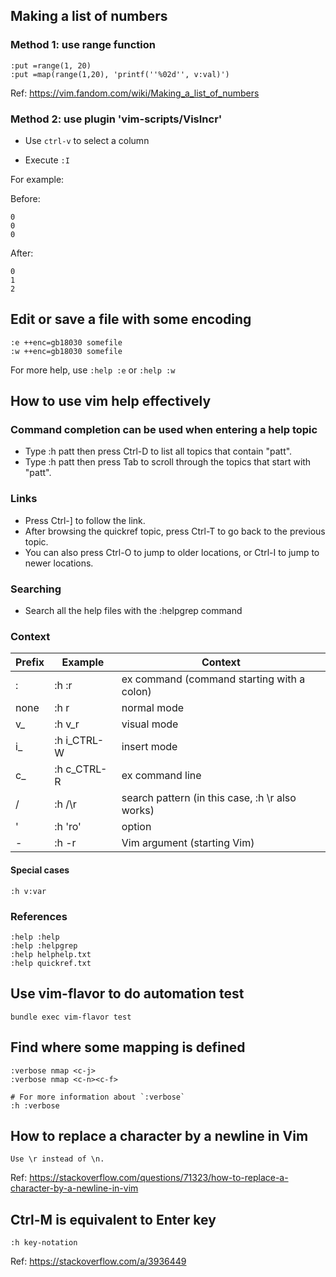 ## Making a list of numbers

### Method 1: use range function

```
:put =range(1, 20)
:put =map(range(1,20), 'printf(''%02d'', v:val)')
```

Ref: https://vim.fandom.com/wiki/Making_a_list_of_numbers

### Method 2: use plugin 'vim-scripts/VisIncr'

* Use `ctrl-v` to select a column

* Execute `:I`

For example:

Before:

```
0
0
0
```

After:

```
0
1
2
```

## Edit or save a file with some encoding

```
:e ++enc=gb18030 somefile
:w ++enc=gb18030 somefile
```

For more help, use `:help :e` or `:help :w`

## How to use vim help effectively

### Command completion can be used when entering a help topic

* Type :h patt then press Ctrl-D to list all topics that contain "patt".
* Type :h patt then press Tab to scroll through the topics that start with "patt".

### Links

* Press Ctrl-] to follow the link.
* After browsing the quickref topic, press Ctrl-T to go back to the previous topic.
* You can also press Ctrl-O to jump to older locations, or Ctrl-I to jump to newer locations.


### Searching

* Search all the help files with the :helpgrep command

### Context

| Prefix | Example     | Context                                         |
|--------|-------------|-------------------------------------------------|
| :      | :h :r       | ex command (command starting with a colon)      |
| none   | :h r        | normal mode                                     |
| v_     | :h v_r      | visual mode                                     |
| i_     | :h i_CTRL-W | insert mode                                     |
| c_     | :h c_CTRL-R | ex command line                                 |
| /      | :h /\r      | search pattern (in this case, :h \r also works) |
| '      | :h 'ro'     | option                                          |
| -      | :h -r       | Vim argument (starting Vim)                     |

#### Special cases

```
:h v:var
```

### References

```
:help :help
:help :helpgrep
:help helphelp.txt
:help quickref.txt
```

## Use vim-flavor to do automation test

```
bundle exec vim-flavor test
```

## Find where some mapping is defined

```
:verbose nmap <c-j>
:verbose nmap <c-n><c-f>

# For more information about `:verbose`
:h :verbose
```

## How to replace a character by a newline in Vim

```
Use \r instead of \n.
```

Ref: https://stackoverflow.com/questions/71323/how-to-replace-a-character-by-a-newline-in-vim

## Ctrl-M is equivalent to Enter key

```
:h key-notation
```

Ref: https://stackoverflow.com/a/3936449
